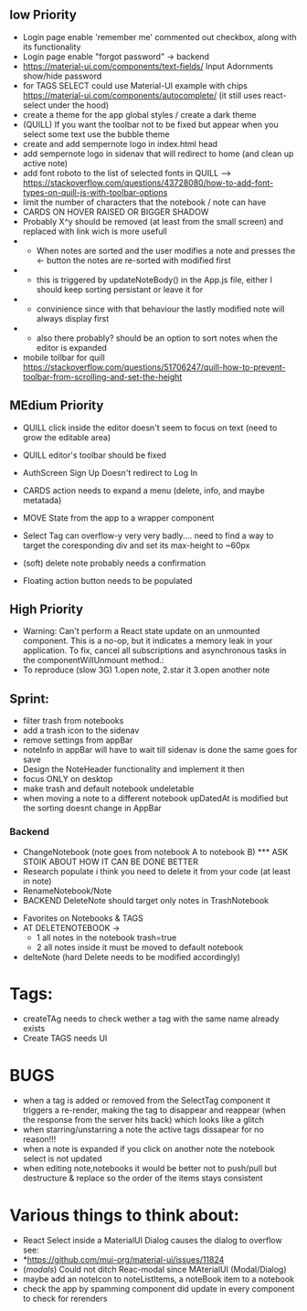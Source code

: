 ## low Priority

- Login page enable 'remember me' commented out checkbox, along with its functionality
- Login page enable "forgot password" -> backend
- https://material-ui.com/components/text-fields/ Input Adornments show/hide password
- for TAGS SELECT could use Material-UI example with chips https://material-ui.com/components/autocomplete/
  (it still uses react-select under the hood)
- create a theme for the app global styles / create a dark theme
- (QUILL) If you want the toolbar not to be fixed but appear when you select some text use the bubble theme
- create and add sempernote logo in index.html head
- add sempernote logo in sidenav that will redirect to home (and clean up active note)
- add font roboto to the list of selected fonts in QUILL -->
  https://stackoverflow.com/questions/43728080/how-to-add-font-types-on-quill-js-with-toolbar-options
- limit the number of characters that the notebook / note can have
- CARDS ON HOVER RAISED OR BIGGER SHADOW
- Probably X^y should be removed (at least from the small screen) and replaced with link wich is more usefull
- - When notes are sorted and the user modifies a note and presses the <- button the notes are re-sorted with modified first
- - this is triggered by updateNoteBody() in the App.js file, either I should keep sorting persistant or leave it for
- - convinience since with that behaviour the lastly modified note will always display first
- - also there probably? should be an option to sort notes when the editor is expanded
- mobile tollbar for quill https://stackoverflow.com/questions/51706247/quill-how-to-prevent-toolbar-from-scrolling-and-set-the-height

## MEdium Priority

- QUILL click inside the editor doesn't seem to focus on text (need to grow the editable area)
- QUILL editor's toolbar should be fixed

- AuthScreen Sign Up Doesn't redirect to Log In
- CARDS action needs to expand a menu (delete, info, and maybe metatada)
- MOVE State from the app to a wrapper component
- Select Tag can overflow-y very very badly.... need to find a way to target the coresponding div and set its max-height to ~60px
- (soft) delete note probably needs a confirmation

- Floating action button needs to be populated

## High Priority

- Warning: Can't perform a React state update on an unmounted component. This is a no-op, but it indicates a memory leak in your application. To fix, cancel all subscriptions and asynchronous tasks in the componentWillUnmount method.:
- To reproduce (slow 3G) 1.open note, 2.star it 3.open another note

## Sprint:

- filter trash from notebooks
- add a trash icon to the sidenav
- remove settings from appBar
- noteInfo in appBar will have to wait till sidenav is done the same goes for save
- Design the NoteHeader functionality and implement it then
- focus ONLY on desktop
- make trash and default notebook undeletable
- when moving a note to a different notebook upDatedAt is modified but the sorting doesnt change in AppBar

### Backend

- ChangeNotebook (note goes from notebook A to notebook B) \*\*\* ASK STOIK ABOUT HOW IT CAN BE DONE BETTER
- Research populate i think you need to delete it from your code (at least in note)
- RenameNotebook/Note
- BACKEND DeleteNote should target only notes in TrashNotebook

* Favorites on Notebooks & TAGS
* AT DELETENOTEBOOK ->
  - 1 all notes in the notebook trash=true
  - 2 all notes inside it must be moved to default notebook
* delteNote (hard Delete needs to be modified accordingly)

# Tags:

- createTAg needs to check wether a tag with the same name already exists
- Create TAGS needs UI

# BUGS

- when a tag is added or removed from the SelectTag component it triggers a re-render, making the tag to disappear and reappear (when the response from the server hits back) which looks like a glitch
- when starring/unstarring a note the active tags dissapear for no reason!!!
- when a note is expanded if you click on another note the notebook select is not updated
- when editing note,notebooks it would be better not to push/pull but destructure & replace so the order of the items stays consistent

# Various things to think about:
- React Select inside a MaterialUI Dialog causes the dialog to overflow see:
- *https://github.com/mui-org/material-ui/issues/11824
- (_modals_) Could not ditch Reac-modal since MAterialUI (Modal/Dialog)
- maybe add an noteIcon to noteListItems, a noteBook item to a notebook
- check the app by spamming component did update in every component to check for rerenders